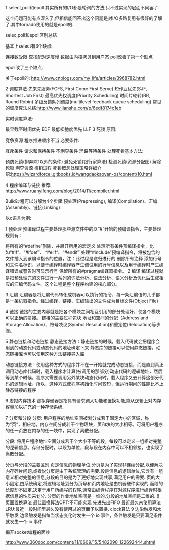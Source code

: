 1 select,poll和epoll
其实所有的I/O都是轮询的方法,只不过实现的层面不同罢了.

这个问题可能有点深入了,但相信能回答出这个问题是对I/O多路复用有很好的了解了.其中tornado使用的就是epoll的.

selec,poll和epoll区别总结

基本上select有3个缺点:

连接数受限
查找配对速度慢
数据由内核拷贝到用户态
poll改善了第一个缺点

epoll改了三个缺点.

关于epoll的: http://www.cnblogs.com/my_life/articles/3968782.html

2 调度算法
先来先服务(FCFS, First Come First Serve)
短作业优先(SJF, Shortest Job First)
最高优先权调度(Priority Scheduling)
时间片轮转(RR, Round Robin)
多级反馈队列调度(multilevel feedback queue scheduling)
常见的调度算法总结:http://www.jianshu.com/p/6edf8174c1eb

实时调度算法:

最早截至时间优先 EDF
最低松弛度优先 LLF
3 死锁
原因:

竞争资源
程序推进顺序不当
必要条件:

互斥条件
请求和保持条件
不剥夺条件
环路等待条件
处理死锁基本方法:

预防死锁(摒弃除1以外的条件)
避免死锁(银行家算法)
检测死锁(资源分配图)
解除死锁
剥夺资源
撤销进程
死锁概念处理策略详细介绍:https://wizardforcel.gitbooks.io/wangdaokaoyan-os/content/10.html

4 程序编译与链接
推荐: http://www.ruanyifeng.com/blog/2014/11/compiler.html

Bulid过程可以分解为4个步骤:预处理(Prepressing), 编译(Compilation)、汇编(Assembly)、链接(Linking)

以c语言为例:

1 预处理
预编译过程主要处理那些源文件中的以“#”开始的预编译指令，主要处理规则有：

将所有的“#define”删除，并展开所用的宏定义
处理所有条件预编译指令，比如“#if”、“#ifdef”、 “#elif”、“#endif”
处理“#include”预编译指令，将被包含的文件插入到该编译指令的位置，注：此过程是递归进行的
删除所有注释
添加行号和文件名标识，以便于编译时编译器产生调试用的行号信息以及用于编译时产生编译错误或警告时可显示行号
保留所有的#pragma编译器指令。
2 编译
编译过程就是把预处理完的文件进行一系列的词法分析、语法分析、语义分析及优化后生成相应的汇编代码文件。这个过程是整个程序构建的核心部分。

3 汇编
汇编器是将汇编代码转化成机器可以执行的指令，每一条汇编语句几乎都是一条机器指令。经过编译、链接、汇编输出的文件成为目标文件(Object File)

4 链接
链接的主要内容就是把各个模块之间相互引用的部分处理好，使各个模块可以正确的拼接。 链接的主要过程包块 地址和空间的分配（Address and Storage Allocation）、符号决议(Symbol Resolution)和重定位(Relocation)等步骤。

5 静态链接和动态链接
静态链接方法：静态链接的时候，载入代码就会把程序会用到的动态代码或动态代码的地址确定下来 静态库的链接可以使用静态链接，动态链接库也可以使用这种方法链接导入库

动态链接方法：使用这种方式的程序并不在一开始就完成动态链接，而是直到真正调用动态库代码时，载入程序才计算(被调用的那部分)动态代码的逻辑地址，然后等到某个时候，程序又需要调用另外某块动态代码时，载入程序又去计算这部分代码的逻辑地址，所以，这种方式使程序初始化时间较短，但运行期间的性能比不上静态链接的程序

6 虚拟内存技术
虚拟存储器是指具有请求调入功能和置换功能,能从逻辑上对内存容量加以扩充的一种存储系统.

7 分页和分段
分页: 用户程序的地址空间被划分成若干固定大小的区域，称为“页”，相应地，内存空间分成若干个物理块，页和块的大小相等。可将用户程序的任一页放在内存的任一块中，实现了离散分配。

分段: 将用户程序地址空间分成若干个大小不等的段，每段可以定义一组相对完整的逻辑信息。存储分配时，以段为单位，段与段在内存中可以不相邻接，也实现了离散分配。

分页与分段的主要区别
页是信息的物理单位,分页是为了实现非连续分配,以便解决内存碎片问题,或者说分页是由于系统管理的需要.段是信息的逻辑单位,它含有一组意义相对完整的信息,分段的目的是为了更好地实现共享,满足用户的需要.
页的大小固定,由系统确定,将逻辑地址划分为页号和页内地址是由机器硬件实现的.而段的长度却不固定,决定于用户所编写的程序,通常由编译程序在对源程序进行编译时根据信息的性质来划分.
分页的作业地址空间是一维的.分段的地址空间是二维的.
8 页面置换算法
最佳置换算法OPT:不可能实现
先进先出FIFO
最近最久未使用算法LRU:最近一段时间里最久没有使用过的页面予以置换.
clock算法
9 边沿触发和水平触发
边缘触发是指每当状态变化时发生一个 io 事件，条件触发是只要满足条件就发生一个 io 事件


揭开socket编程的面纱

http://www.360doc.com/content/11/0609/15/5482098_122692444.shtml


